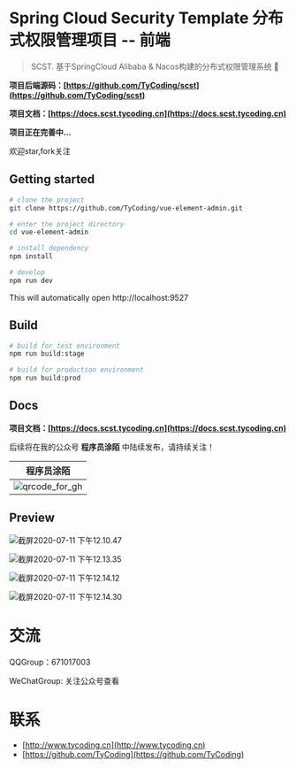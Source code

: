 # Spring Cloud Security Template 分布式权限管理项目 -- 前端

> SCST. 基于SpringCloud Alibaba & Nacos构建的分布式权限管理系统  :rocket:

**项目后端源码：[https://github.com/TyCoding/scst](https://github.com/TyCoding/scst)**

**项目文档：[https://docs.scst.tycoding.cn](https://docs.scst.tycoding.cn)**

**项目正在完善中...**

欢迎star,fork关注

## Getting started

```bash
# clone the project
git clone https://github.com/TyCoding/vue-element-admin.git

# enter the project directory
cd vue-element-admin

# install dependency
npm install

# develop
npm run dev
```

This will automatically open http://localhost:9527

## Build

```bash
# build for test environment
npm run build:stage

# build for production environment
npm run build:prod
```

## Docs

**项目文档：[https://docs.scst.tycoding.cn](https://docs.scst.tycoding.cn)**

后续将在我的公众号 **程序员涂陌** 中陆续发布，请持续关注！

| 程序员涂陌                                                  |
| ----------------------------------------------------------- |
| ![qrcode_for_gh](http://cdn.tycoding.cn/20200610184737.jpg) |

## Preview

![截屏2020-07-11 下午12.10.47](http://cdn.tycoding.cn/20200711121103.png)

![截屏2020-07-11 下午12.13.35](http://cdn.tycoding.cn/20200711121337.png)

![截屏2020-07-11 下午12.14.12](http://cdn.tycoding.cn/20200711121415.png)

![截屏2020-07-11 下午12.14.30](http://cdn.tycoding.cn/20200711121433.png)

# 交流

QQGroup：671017003   

WeChatGroup:  关注公众号查看

# 联系

- [http://www.tycoding.cn](http://www.tycoding.cn)
- [https://github.com/TyCoding](https://github.com/TyCoding)
